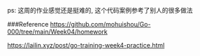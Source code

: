 ps: 这周的作业感觉还是挺难的, 这个代码案例参考了别人的很多做法

###Reference
https://github.com/mohuishou/Go-000/tree/main/Week04/homework

https://lailin.xyz/post/go-training-week4-practice.html